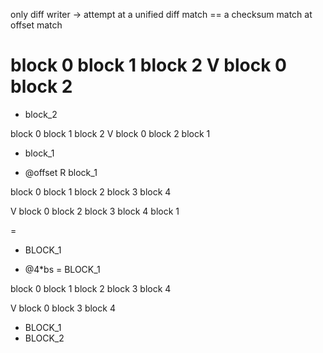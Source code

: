 only diff writer
-> attempt at a unified diff
match == a checksum match at offset match

block 0
block 1
block 2
V
block 0
block 2
= 
- block_2

block 0 
block 1 
block 2
V 
block 0
block 2 
block 1

- block_1
+ @offset R block_1


block 0 
block 1 
block 2
block 3
block 4

V 
block 0
block 2
block 3
block 4
block 1

=
- BLOCK_1
+ @4*bs = BLOCK_1



block 0 
block 1 
block 2
block 3
block 4

V 
block 0
block 3
block 4

- BLOCK_1
- BLOCK_2